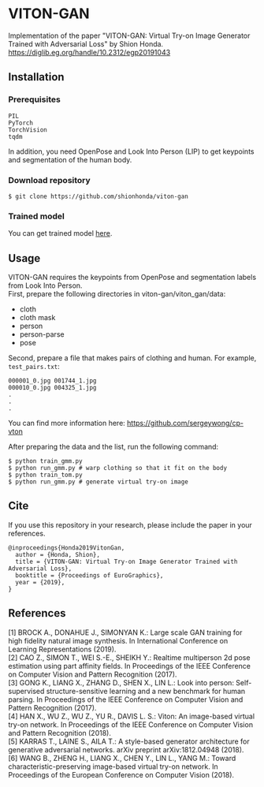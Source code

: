 # VITON-GAN  
Implementation of the paper "VITON-GAN: Virtual Try-on Image Generator Trained with Adversarial Loss" by Shion Honda.  
https://diglib.eg.org/handle/10.2312/egp20191043

## Installation
### Prerequisites

```
PIL
PyTorch
TorchVision
tqdm
```

In addition, you need OpenPose and Look Into Person (LIP) to get keypoints and segmentation of the human body.

### Download repository
```
$ git clone https://github.com/shionhonda/viton-gan
```
### Trained model
You can get trained model [here](https://drive.google.com/drive/folders/1Zcc55A1w6bUNG4cMYnmsIPvOJWvBsmDH?usp=sharing).
## Usage
VITON-GAN requires the keypoints from OpenPose and segmentation labels from Look Into Person.   
First, prepare the following directories in viton-gan/viton_gan/data:

- cloth
- cloth mask
- person
- person-parse
- pose

Second, prepare a file that makes pairs of clothing and human. For example, `test_pairs.txt`:

```
000001_0.jpg 001744_1.jpg
000010_0.jpg 004325_1.jpg
.
.
.
```

You can find more information here: https://github.com/sergeywong/cp-vton

After preparing the data and the list, run the following command:

```
$ python train_gmm.py
$ python run_gmm.py # warp clothing so that it fit on the body
$ python train_tom.py
$ python run_gmm.py # generate virtual try-on image
```

## Cite
If you use this repository in your research, please include the paper in your references.

```
@inproceedings{Honda2019VitonGan,
  author = {Honda, Shion},
  title = {VITON-GAN: Virtual Try-on Image Generator Trained with Adversarial Loss},
  booktitle = {Proceedings of EuroGraphics},
  year = {2019},
}
```


## References
[1] BROCK A., DONAHUE J., SIMONYAN K.: Large scale GAN
training for high fidelity natural image synthesis. In International Conference on Learning Representations (2019).  
[2] CAO Z., SIMON T., WEI S.-E., SHEIKH Y.: Realtime multiperson 2d pose estimation using part affinity fields. In Proceedings of the
IEEE Conference on Computer Vision and Pattern Recognition (2017).  
[3] GONG K., LIANG X., ZHANG D., SHEN X., LIN L.: Look
into person: Self-supervised structure-sensitive learning and a new
benchmark for human parsing. In Proceedings of the IEEE Conference
on Computer Vision and Pattern Recognition (2017).  
[4] HAN X., WU Z., WU Z., YU R., DAVIS L. S.: Viton: An
image-based virtual try-on network. In Proceedings of the IEEE Conference on Computer Vision and Pattern Recognition (2018).  
[5] KARRAS T., LAINE S., AILA T.: A style-based generator architecture for generative adversarial networks. arXiv preprint
arXiv:1812.04948 (2018).  
[6] WANG B., ZHENG H., LIANG X., CHEN Y., LIN L., YANG
M.: Toward characteristic-preserving image-based virtual try-on network. In Proceedings of the European Conference on Computer Vision
(2018).
